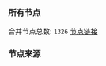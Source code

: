 ### 所有节点
合并节点总数: `1326`
[节点链接](https://raw.githubusercontent.com/rzhy1/11/master/sub/sub_merge_base64.txt)

### 节点来源